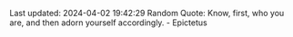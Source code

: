 Last updated: 2024-04-02 19:42:29
Random Quote: Know, first, who you are, and then adorn yourself accordingly. - Epictetus